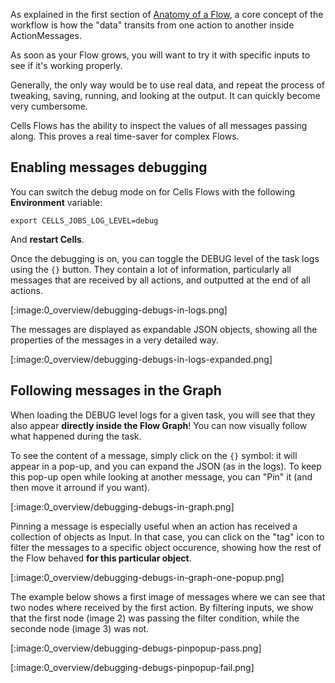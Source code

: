 As explained in the first section of [Anatomy of a Flow](./anatomy-flow), a core concept of the workflow is how the "data" transits from one action to another inside ActionMessages. 

As soon as your Flow grows, you will want to try it with specific inputs to see if it's working properly.

Generally, the only way would be to use real data, and repeat the process of tweaking, saving, running, and looking at the output. It can quickly become very cumbersome.

Cells Flows has the ability to inspect the values of all messages passing along. This proves a real time-saver for complex Flows.

## Enabling messages debugging

You can switch the debug mode on for Cells Flows with the following **Environment** variable: 
```
export CELLS_JOBS_LOG_LEVEL=debug
```
And **restart Cells**. 

Once the debugging is on, you can toggle the DEBUG level of the task logs using the `{}` button. They contain a lot of information, particularly all messages that are received by all actions, and outputted at the end of all actions. 

[:image:0_overview/debugging-debugs-in-logs.png]

The messages are displayed as expandable JSON objects, showing all the properties of the messages in a very detailed way.

[:image:0_overview/debugging-debugs-in-logs-expanded.png]

## Following messages in the Graph

When loading the DEBUG level logs for a given task, you will see that they also appear **directly inside the Flow Graph**! You can now visually follow what happened during the task.

To see the content of a message, simply click on the `{}` symbol: it will appear in a pop-up, and you can expand the JSON (as in the logs). To keep this pop-up open while looking at another message, you can "Pin" it (and then move it arround if you want). 

[:image:0_overview/debugging-debugs-in-graph.png]

Pinning a message is especially useful when an action has received a collection of objects as Input. In that case, you can click on the "tag" icon to filter the messages to a specific object occurence, showing how the rest of the Flow behaved **for this particular object**. 

[:image:0_overview/debugging-debugs-in-graph-one-popup.png]

The example below shows a first image of messages where we can see that two nodes where received by the first action. By filtering inputs, we show that the first node (image 2) was passing the filter condition, while the seconde node (image 3) was not.

[:image:0_overview/debugging-debugs-pinpopup-pass.png]

[:image:0_overview/debugging-debugs-pinpopup-fail.png]

